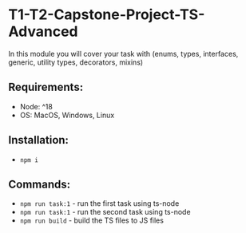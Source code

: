 # T1-T2-Capstone-Project-TS-Advanced

In this module you will cover your task with (enums, types, interfaces, generic, utility types, decorators, mixins)

## Requirements:

- Node: ^18
- OS: MacOS, Windows, Linux

## Installation:

- `npm i`

## Commands:

- `npm run task:1` - run the first task using ts-node
- `npm run task:1` - run the second task using ts-node
- `npm run build` - build the TS files to JS files